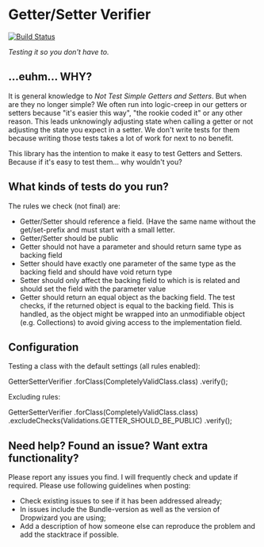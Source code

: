 Getter/Setter Verifier
==========
[![Build Status](https://travis-ci.org/TomCools/GetterSetterVerifier.png?branch=master)](https://github.com/TomCools/GetterSetterVerifier)

*Testing it so you don't have to.*

...euhm... WHY?
---
It is general knowledge to *Not Test Simple Getters and Setters*. But when are they no longer simple?
We often run into logic-creep in our getters or setters because "it's easier this way", "the rookie coded it" or any other reason.
This leads unknowingly adjusting state when calling a getter or not adjusting the state you expect in a setter.
We don't write tests for them because writing those tests takes a lot of work for next to no benefit.

This library has the intention to make it easy to test Getters and Setters.
Because if it's easy to test them... why wouldn't you?

What kinds of tests do you run?
---
The rules we check (not final) are:
- Getter/Setter should reference a field. (Have the same name without the get/set-prefix and must start with a small letter.
- Getter/Setter should be public
- Getter should not have a parameter and should return same type as backing field
- Setter should have exactly one parameter of the same type as the backing field and should have void return type
- Setter should only affect the backing field to which is is related and should set the field with the parameter value
- Getter should return an equal object as the backing field. The test checks, if the returned object is equal to the
  backing field. This is handled, as the object might be wrapped into an unmodifiable object (e.g. Collections) to
  avoid giving access to the implementation field.

Configuration
---
Testing a class with the default settings (all rules enabled):

GetterSetterVerifier
                .forClass(CompletelyValidClass.class)
                .verify();

Excluding rules:

GetterSetterVerifier
                .forClass(CompletelyValidClass.class)
                .excludeChecks(Validations.GETTER_SHOULD_BE_PUBLIC)
                .verify();

Need help? Found an issue? Want extra functionality?
---
Please report any issues you find. I will frequently check and update if required.
Please use following guidelines when posting:

* Check existing issues to see if it has been addressed already;
* In issues include the Bundle-version as well as the version of Dropwizard you are using;
* Add a description of how someone else can reproduce the problem and add the stacktrace if possible.